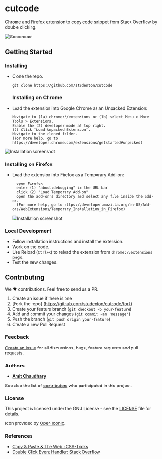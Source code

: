 # cutcode


Chrome and Firefox extension to copy code snippet from Stack Overflow by double clicking. 

![Screencast](http://i.imgur.com/RbV6GgQ.gif)

## Getting Started

### Installing

- Clone the repo.
  ```shell
  git clone https://github.com/studenton/cutcode
  ```
  
  ### Installing on Chrome
- Load the extension into Google Chrome as an Unpacked Extension:

  ```
  Navigate to (1a) chrome://extensions or (1b) select Menu > More Tools > Extensions.
  Enable the (2) developer mode at top right.
  (3) Click "Load Unpacked Extension".
  Navigate to the cloned folder.
  (For more help, go to https://developer.chrome.com/extensions/getstarted#unpacked)

  ```

![Installation screenshot](https://cloud.githubusercontent.com/assets/6765956/23824934/6104b958-064e-11e7-9834-9ec025b068c2.png)

### Installing on Firefox
- Load the extension into Firefox as a Temporary Add-on:

  ```
    open Firefox
    enter (1) "about:debugging" in the URL bar
    click (2) "Load Temporary Add-on"
    open the add-on's directory and select any file inside the add-on.
    (For more help, go to https://developer.mozilla.org/en-US/Add-ons/WebExtensions/Temporary_Installation_in_Firefox)

  ```
  
  ![Installation screenshot](https://cloud.githubusercontent.com/assets/6765956/23825005/c8b70bfe-064f-11e7-9a9c-c228a6729b9c.png)


### Local Development
  - Follow installation instructions and install the extension.
  - Work on the code.
  - Use Reload (`Ctrl+R`) to reload the extension from `chrome://extensions` page.
  - Test the new changes.

## Contributing
We :heart: contributions. Feel free to send us a PR.

1. Create an issue if there is one
2. [Fork the repo] (https://github.com/studenton/cutcode/fork)
3. Create your feature branch (`git checkout -b your-feature`)
4. Add and commit your changes (`git commit -am 'message'`)
5. Push the branch (`git push origin your-feature`)
6. Create a new Pull Request

### Feedback
[Create an issue](https://github.com/studenton/cutcode/issues) for all discussions, bugs, feature requests and pull requests.

### Authors
* [**Amit Chaudhary**](https://github.com/studenton)

See also the list of [contributors](https://github.com/studenton/cutcode/contributors) who participated in this project.

### License

This project is licensed under the GNU License - see the [LICENSE](LICENSE) file for details.

Icon provided by [Open Iconic](http://www.useiconic.com/open).

### References
- [Copy & Paste & The Web : CSS-Tricks](https://css-tricks.com/copy-paste-the-web/)
- [Double Click Event Handler: Stack Overflow](http://stackoverflow.com/questions/6462909/how-to-add-doubleclick-event-to-canvas-element-using-the-addeventlistener-meth)
